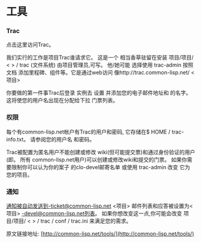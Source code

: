 工具
===


### Trac ###

点击这里访问Trac。

我们实行的工作是项目Trac谁请求它。 这是一个 相当香草驻留在安装 项目/项目/ < > / trac (文件系统) 由项目管理员,可写。 他/她可能 选择使用 trac-admin 按照文档 添加里程碑、组件等。它是通过web访问 像http://trac.common-lisp.net/ <项目>

你要做的第一件事Trac后登录 实例去 设置 并添加您的电子邮件地址和 的名字。 这将使您的用户名出现在分配给下拉 门票列表。

### 权限 ###

每个有common-lisp.net帐户有Trac的用户和密码, 它存储在$ HOME / trac-info.txt。 请参阅您的用户名 和密码。

Trac被配置为匿名用户不能创建或修改 wiki(但可能提交票)和通过身份验证的用户(即。 所有 common-lisp.net用户)可以创建或修改wiki和提交的门票。 如果你需要限制你可以认为你的案子 的clo-devel邮寄名单 或使用 trac-admin 改变 它为您的项目。

### 通知 ###

通知被自动发送到-ticket@common-lisp.net <项目> 邮件列表和应答被设置为<项目> -devel@common-lisp.net列表。 如果你想改变这一点,你可能会改变 项目/项目/ < > / trac / conf / trac.ini 来满足您的需求。


原文链接地址: [http://common-lisp.net/tools/](http://common-lisp.net/tools/)